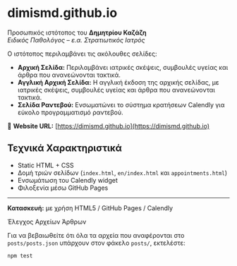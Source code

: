 # dimismd.github.io

Προσωπικός ιστότοπος του **Δημητρίου Καζάζη**  
_Ειδικός Παθολόγος – ε.α. Στρατιωτικός Ιατρός_

Ο ιστότοπος περιλαμβάνει τις ακόλουθες σελίδες:

-   **Αρχική Σελίδα:** Περιλαμβάνει ιατρικές σκέψεις, συμβουλές υγείας και άρθρα που ανανεώνονται τακτικά.
-   **Αγγλική Αρχική Σελίδα:** Η αγγλική έκδοση της αρχικής σελίδας, με ιατρικές σκέψεις, συμβουλές υγείας και άρθρα που ανανεώνονται τακτικά.
-   **Σελίδα Ραντεβού:** Ενσωματώνει το σύστημα κρατήσεων Calendly για εύκολο προγραμματισμό ραντεβού.

🔗 **Website URL:** [https://dimismd.github.io](https://dimismd.github.io)

## Τεχνικά Χαρακτηριστικά

-   Static HTML + CSS
-   Δομή τριών σελίδων (`index.html`, `en/index.html` και `appointments.html`)
-   Ενσωμάτωση του Calendly widget
-   Φιλοξενία μέσω GitHub Pages

---

**Κατασκευή:** με χρήση HTML5 / GitHub Pages / Calendly

 Έλεγχος Αρχείων Άρθρων

Για να βεβαιωθείτε ότι όλα τα αρχεία που αναφέρονται στο `posts/posts.json` υπάρχουν στον φάκελο `posts/`, εκτελέστε:

```bash
npm test
```